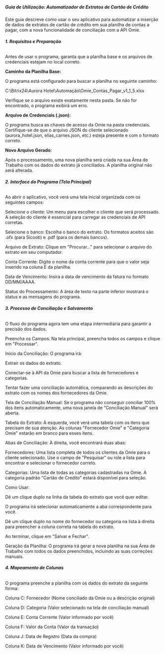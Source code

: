 ##### **Guia de Utilização: Automatizador de Extratos de Cartão de Crédito**



Este guia descreve como usar o seu aplicativo para automatizar a inserção de dados de extratos de cartão de crédito em sua planilha de contas a pagar, com a nova funcionalidade de conciliação com a API Omie.



###### **1. Requisitos e Preparação**

Antes de usar o programa, garanta que a planilha base e os arquivos de credenciais estejam no local correto.



**Caminho da Planilha Base:**

O programa está configurado para buscar a planilha no seguinte caminho:

C:\\Bitrix24\\Aurora Hotel\\Automação\\Omie\_Contas\_Pagar\_v1\_1\_5.xlsx

Verifique se o arquivo existe exatamente nesta pasta. Se não for encontrado, o programa exibirá um erro.



**Arquivo de Credenciais (.json):**

O programa busca as chaves de acesso da Omie na pasta credenciais. Certifique-se de que o arquivo JSON do cliente selecionado (aurora\_hotel.json, elias\_carnes.json, etc.) esteja presente e com o formato correto.



**Novo Arquivo Gerado:**

Após o processamento, uma nova planilha será criada na sua Área de Trabalho com os dados do extrato já conciliados. A planilha original não será alterada.



###### **2. Interface do Programa (Tela Principal)**

Ao abrir o aplicativo, você verá uma tela inicial organizada com os seguintes campos:



Selecione o cliente: Um menu para escolher o cliente que será processado. A seleção do cliente é essencial para carregar as credenciais de API corretas.



Selecione o banco: Escolha o banco do extrato. Os formatos aceitos são .ofx (para Sicoob) e .pdf (para os demais bancos).



Arquivo de Extrato: Clique em "Procurar..." para selecionar o arquivo do extrato em seu computador.



Conta Corrente: Digite o nome da conta corrente para que o valor seja inserido na coluna E da planilha.



Data de Vencimento: Insira a data de vencimento da fatura no formato DD/MM/AAAA.



Status do Processamento: A área de texto na parte inferior mostrará o status e as mensagens do programa.



###### **3. Processo de Conciliação e Salvamento**

O fluxo do programa agora tem uma etapa intermediária para garantir a precisão dos dados.



Preencha os Campos: Na tela principal, preencha todos os campos e clique em "Processar".



Início da Conciliação: O programa irá:



Extrair os dados do extrato.



Conectar-se à API da Omie para buscar a lista de fornecedores e categorias.



Tentar fazer uma conciliação automática, comparando as descrições do extrato com os nomes dos fornecedores da Omie.



Tela de Conciliação Manual: Se o programa não conseguir conciliar 100% dos itens automaticamente, uma nova janela de "Conciliação Manual" será aberta.



Tabela do Extrato: À esquerda, você verá uma tabela com os itens que precisam de sua atenção. As colunas "Fornecedor Omie" e "Categoria Omie" estarão em branco para esses itens.



Abas de Conciliação: À direita, você encontrará duas abas:



Fornecedores: Uma lista completa de todos os clientes da Omie para o cliente selecionado. Use o campo de "Pesquisar" ou role a lista para encontrar e selecionar o fornecedor correto.



Categorias: Uma lista de todas as categorias cadastradas na Omie. A categoria padrão "Cartão de Credito" estará disponível para seleção.



Como Usar:



Dê um clique duplo na linha da tabela do extrato que você quer editar.



O programa irá selecionar automaticamente a aba correspondente para você.



Dê um clique duplo no nome do fornecedor ou categoria na lista à direita para preencher a coluna correta na tabela do extrato.



Ao terminar, clique em "Salvar e Fechar".



Geração da Planilha: O programa irá gerar a nova planilha na sua Área de Trabalho com todos os dados preenchidos, incluindo as suas correções manuais.



###### **4. Mapeamento de Colunas**

O programa preenche a planilha com os dados do extrato da seguinte forma:



Coluna C: Fornecedor (Nome conciliado da Omie ou a descrição original)



Coluna D: Categoria (Valor selecionado na tela de conciliação manual)



Coluna E: Conta Corrente (Valor informado por você)



Coluna F: Valor da Conta (Valor da transação)



Coluna J: Data de Registro (Data da compra)



Coluna K: Data de Vencimento (Valor informado por você)

